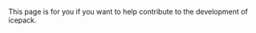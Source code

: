 <!--
.. title: developers
.. slug: developers
.. date: 2020-09-05 16:02:59 UTC-07:00
.. tags: 
.. category: 
.. link: 
.. description: 
.. type: text
.. hidetitle: True
-->

This page is for you if you want to help contribute to the development of icepack.
